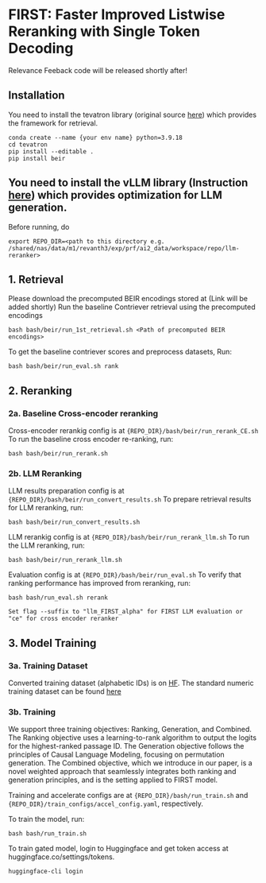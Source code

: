 # FIRST: Faster Improved Listwise Reranking with Single Token Decoding
Relevance Feeback code will be released shortly after!


## Installation
You need to install the tevatron library (original source [here](https://github.com/texttron/tevatron)) which provides the framework for retrieval.

```
conda create --name {your env name} python=3.9.18
cd tevatron
pip install --editable .
pip install beir
```
## You need to install the vLLM library (Instruction [here](https://docs.vllm.ai/en/latest/getting_started/installation.html)) which provides optimization for LLM generation.

Before running, do
```
export REPO_DIR=<path to this directory e.g. /shared/nas/data/m1/revanth3/exp/prf/ai2_data/workspace/repo/llm-reranker>
```

## 1. Retrieval
Please download the precomputed BEIR encodings stored at (Link will be added shortly)
Run the baseline Contriever retrieval using the precomputed encodings

```
bash bash/beir/run_1st_retrieval.sh <Path of precomputed BEIR encodings>
```
To get the baseline contriever scores and preprocess datasets, Run:

```
bash bash/beir/run_eval.sh rank
```

## 2. Reranking
### 2a. Baseline Cross-encoder reranking
Cross-encoder rerankig config is at `{REPO_DIR}/bash/beir/run_rerank_CE.sh`
To run the baseline cross encoder re-ranking, run:
```
bash bash/beir/run_rerank.sh
```
### 2b. LLM Reranking
LLM results preparation config is at `{REPO_DIR}/bash/beir/run_convert_results.sh`
To prepare retrieval results for LLM reranking, run:

```
bash bash/beir/run_convert_results.sh
```

LLM rerankig config is at `{REPO_DIR}/bash/beir/run_rerank_llm.sh`
To run the LLM reranking, run:

```
bash bash/beir/run_rerank_llm.sh
```

Evaluation config is at `{REPO_DIR}/bash/beir/run_eval.sh`
To verify that ranking performance has improved from reranking, run:
```
bash bash/run_eval.sh rerank

Set flag --suffix to "llm_FIRST_alpha" for FIRST LLM evaluation or "ce" for cross encoder reranker
```


## 3. Model Training
### 3a. Training Dataset
Converted training dataset (alphabetic IDs) is on [HF](https://huggingface.co/datasets/rryisthebest/rank_zephyr_training_data_alpha). The standard numeric training dataset can be found [here](https://huggingface.co/datasets/castorini/rank_zephyr_training_data)

### 3b. Training
We support three training objectives: Ranking, Generation, and Combined. The Ranking objective uses a learning-to-rank algorithm to output the logits for the highest-ranked passage ID. The Generation objective follows the principles of Causal Language Modeling, focusing on permutation generation. The Combined objective, which we introduce in our paper, is a novel weighted approach that seamlessly integrates both ranking and generation principles, and is the setting applied to FIRST model.

Training and accelerate configs are at `{REPO_DIR}/bash/run_train.sh` and `{REPO_DIR}/train_configs/accel_config.yaml`, respectively.

To train the model, run:
```
bash bash/run_train.sh
```

To train gated model, login to Huggingface and get token access at huggingface.co/settings/tokens.
```
huggingface-cli login
```

